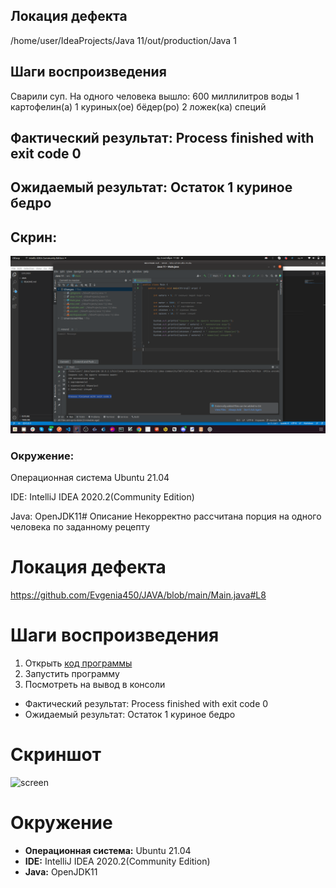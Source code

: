 ## Локация дефекта
 /home/user/IdeaProjects/Java 11/out/production/Java 1
 ## Шаги воспроизведения
 Сварили суп. На одного человека вышло:
600 миллилитров воды
1 картофелин(а)
1 куриных(ое) бёдер(ро)
2 ложек(ка) специй

## Фактический результат: Process finished with exit code 0
## Ожидаемый результат: Остаток 1 куриное бедро

## Скрин:

![screen](screen.png)

###  **Окружение:**

Операционная система Ubuntu 21.04

IDE: IntelliJ IDEA 2020.2(Community Edition)

Java: OpenJDK11# Описание
Некорректно рассчитана порция на одного человека по заданному рецепту

# Локация дефекта
 https://github.com/Evgenia450/JAVA/blob/main/Main.java#L8

# Шаги воспроизведения

1. Открыть [код программы](https://github.com/Evgenia450/JAVA/blob/main/Main.java)
1. Запустить программу
1. Посмотреть на вывод в консоли

* Фактический результат: Process finished with exit code 0
* Ожидаемый результат: Остаток 1 куриное бедро

# Скриншот
![screen](https://user-images.githubusercontent.com/113906716/194174020-53ddc40e-2672-4133-a168-aab5cf3eb696.png)

# Окружение
* **Операционная система:** Ubuntu 21.04
* **IDE:** IntelliJ IDEA 2020.2(Community Edition)
* **Java:** OpenJDK11


